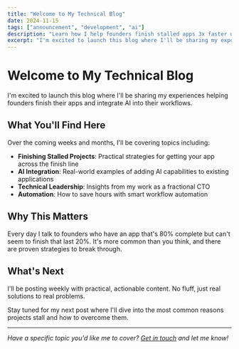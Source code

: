 ```yaml
---
title: "Welcome to My Technical Blog"
date: 2024-11-15
tags: ["announcement", "development", "ai"]
description: "Learn how I help founders finish stalled apps 3x faster using AI. Get proven strategies for project completion and technical leadership."
excerpt: "I'm excited to launch this blog where I'll be sharing my experiences helping founders finish their apps and integrate AI into their workflows."
---
```


# Welcome to My Technical Blog

I'm excited to launch this blog where I'll be sharing my experiences helping founders finish their apps and integrate AI into their workflows.

## What You'll Find Here

Over the coming weeks and months, I'll be covering topics including:

- **Finishing Stalled Projects**: Practical strategies for getting your app across the finish line
- **AI Integration**: Real-world examples of adding AI capabilities to existing applications
- **Technical Leadership**: Insights from my work as a fractional CTO
- **Automation**: How to save hours with smart workflow automation

## Why This Matters

Every day I talk to founders who have an app that's 80% complete but can't seem to finish that last 20%. It's more common than you think, and there are proven strategies to break through.

## What's Next

I'll be posting weekly with practical, actionable content. No fluff, just real solutions to real problems.

Stay tuned for my next post where I'll dive into the most common reasons projects stall and how to overcome them.

---

*Have a specific topic you'd like me to cover? [Get in touch](/contact) and let me know!*